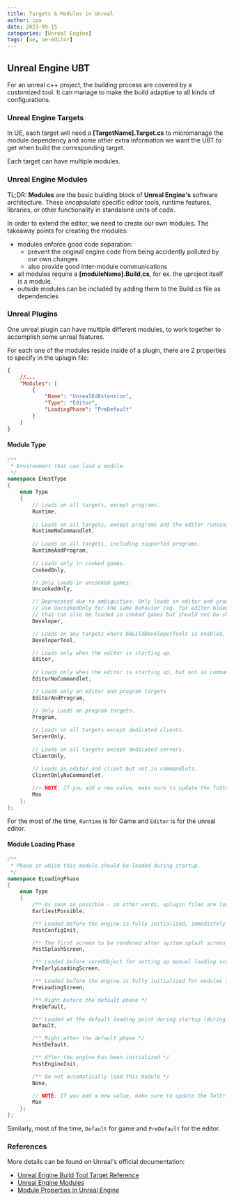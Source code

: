 ```yaml
---
title: Targets & Modules in Unreal
author: ipa
date: 2023-09-15
categories: [Unreal Engine]
tags: [ue, ue-editor]
---
```


## Unreal Engine UBT

For an unreal c++ project, the building process are covered by a customized tool. It can manage to make the build adaptive to all kinds of configurations.

### Unreal Engine Targets

In UE, each target will need a **[TargetName].Target.cs** to micromanage the module dependency and some other extra information we want the UBT to get when build the corresponding target.

Each target can have multiple modules.

### Unreal Engine Modules

TL;DR: **Modules** are the basic building block of **Unreal Engine's** software architecture. These *encapsulate* specific editor tools, runtime features, libraries, or other functionality in standalone units of code.



In order to extend the editor, we need to create our own modules. The takeaway points for creating the modules:

- modules enforce good code separation:
  - prevent the original engine code from being accidently polluted by our own changes
  - also provide good inter-module communications
- all modules require a **[moduleName].Build.cs**, for ex. the uproject itself is a module.
- outside modules can be included by adding them to the Build.cs file as dependencies

### Unreal Plugins

One unreal plugin can have multiple different modules, to work together to accomplish some unreal features.

For each one of the modules reside inside of a plugin, there are 2 properties to specify in the uplugin file:

```json
{
	//...
	"Modules": [
		{
			"Name": "UnrealEdExtension",
			"Type": "Editor",
			"LoadingPhase": "PreDefault"
		}
	]
}
```

#### Module Type

```c++
/**
 * Environment that can load a module.
 */
namespace EHostType
{
	enum Type
	{
		// Loads on all targets, except programs.
		Runtime,
		
		// Loads on all targets, except programs and the editor running commandlets.
		RuntimeNoCommandlet,
		
		// Loads on all targets, including supported programs.
		RuntimeAndProgram,
		
		// Loads only in cooked games.
		CookedOnly,

		// Only loads in uncooked games.
		UncookedOnly,

		// Deprecated due to ambiguities. Only loads in editor and program targets, but loads in any editor mode (eg. -game, -server).
		// Use UncookedOnly for the same behavior (eg. for editor blueprint nodes needed in uncooked games), or DeveloperTool for modules
		// that can also be loaded in cooked games but should not be shipped (eg. debugging utilities).
		Developer,

		// Loads on any targets where bBuildDeveloperTools is enabled.
		DeveloperTool,

		// Loads only when the editor is starting up.
		Editor,
		
		// Loads only when the editor is starting up, but not in commandlet mode.
		EditorNoCommandlet,

		// Loads only on editor and program targets
		EditorAndProgram,

		// Only loads on program targets.
		Program,
		
		// Loads on all targets except dedicated clients.
		ServerOnly,
		
		// Loads on all targets except dedicated servers.
		ClientOnly,

		// Loads in editor and client but not in commandlets.
		ClientOnlyNoCommandlet,
		
		//~ NOTE: If you add a new value, make sure to update the ToString() method below!
		Max
	};
};
```

For the most of the time, `Runtime` is for Game and `Editor` is for the unreal editor.

#### Module Loading Phase

```c++
/**
 * Phase at which this module should be loaded during startup.
 */
namespace ELoadingPhase
{
	enum Type
	{
		/** As soon as possible - in other words, uplugin files are loadable from a pak file (as well as right after PlatformFile is set up in case pak files aren't used) Used for plugins needed to read files (compression formats, etc) */
		EarliestPossible,

		/** Loaded before the engine is fully initialized, immediately after the config system has been initialized.  Necessary only for very low-level hooks */
		PostConfigInit,

		/** The first screen to be rendered after system splash screen */
		PostSplashScreen,

		/** Loaded before coreUObject for setting up manual loading screens, used for our chunk patching system */
		PreEarlyLoadingScreen,

		/** Loaded before the engine is fully initialized for modules that need to hook into the loading screen before it triggers */
		PreLoadingScreen,

		/** Right before the default phase */
		PreDefault,

		/** Loaded at the default loading point during startup (during engine init, after game modules are loaded.) */
		Default,

		/** Right after the default phase */
		PostDefault,

		/** After the engine has been initialized */
		PostEngineInit,

		/** Do not automatically load this module */
		None,

		// NOTE: If you add a new value, make sure to update the ToString() method below!
		Max
	};
};
```

Similarly, most of the time, `Default` for game and `PreDefault` for the editor.

### References

More details can be found on Unreal's official documentation:

- [Unreal Engine Build Tool Target Reference](https://docs.unrealengine.com/5.2/en-US/unreal-engine-build-tool-target-reference/)
- [Unreal Engine Modules](https://docs.unrealengine.com/5.2/en-US/unreal-engine-modules/)
- [Module Properties in Unreal Engine](https://docs.unrealengine.com/5.2/en-US/module-properties-in-unreal-engine/)

